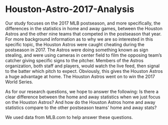 # Houston-Astro-2017-Analysis

Our study focuses on the 2017 MLB postseason, and more specifically, the differences in the statistics in home and away games, between the Houston Astros and the other nine teams that competed in the postseason that year. For more background information as to why we are so interested in this specific topic, the Houston Astros were caught cheating during the postseason in 2017. The Astros were doing something known as sign stealing, and were using cameras in center field to film the opposing team’s catcher giving specific signs to the pitcher. Members of the Astros organization, both staff and players, would watch the live feed, then signal to the batter which pitch to expect. Obviously, this gives the Houston Astros a huge advantage at home. The Houston Astros went on to win the 2017 World Series.

As for our research questions, we hope to answer the following: 
Is there a clear difference between the home and away statistics when we just focus on the Houston Astros? 
And how do the Houston Astros home and away statistics compare to the other postseason teams' home and away stats? 

We used data from MLB.com to help answer these questions.
